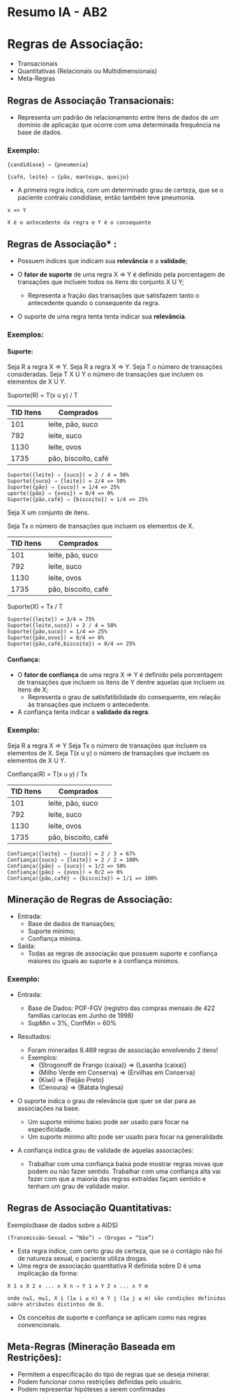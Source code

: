# Resumo IA - AB2
# Regras de Associação:
* Transacionais
* Quantitativas (Relacionais ou Multidimensionais)
* Meta-Regras

## Regras de Associação Transacionais:
* Representa um padrão de relacionamento entre itens de dados de um domínio de aplicação que ocorre com uma determinada frequência na base de dados.

### Exemplo:
```
{candidíase} ⇒ {pneumonia}

{café, leite} ⇒ {pão, manteiga, queijo}
```

* A primeira regra indica, com um determinado grau de certeza, que se o paciente contraiu condidíase, então também teve pneumonia.

```
x => Y

X é o antecedente da regra e Y é o consequente
```

## Regras de Associação* :
* Possuem índices que indicam sua **relevância** e a **validade**;

* O **fator de suporte** de uma regra X => Y é definido pela porcentagem de transações que incluem todos os itens do conjunto X U Y;
  * Representa a fração das transações que satisfazem tanto o antecedente quando o consequente da regra.
* O suporte de uma regra tenta tenta indicar sua **relevância**.

### Exemplos:
#### Suporte:
Seja R a regra X ⇒ Y.
Seja R a regra X ⇒ Y.
Seja T o número de transações consideradas.
Seja T X U Y o número de transações que incluem
os elementos de X U Y.

Suporte(R) = T(x u y) / T

TID Itens | Comprados 
----------|-----------
101       | leite, pão, suco 
792       | leite, suco 
1130      | leite, ovos 
1735      | pão, biscoito, café

```
Suporte({leite} ⇒ {suco}) = 2 / 4 = 50%
Suporte({suco} ⇒ {leite}) = 2/4 => 50%
Suporte({pão} ⇒ {suco}) = 1/4 => 25%
uporte({pão} ⇒ {ovos}) = 0/4 => 0%
Suporte({pão,café} ⇒ {biscoito}) = 1/4 => 25%

```


Seja X um conjunto de itens.

Seja Tx o número de transações que incluem os elementos de X.

TID Itens | Comprados 
----------|-----------
101       | leite, pão, suco 
792       | leite, suco 
1130      | leite, ovos 
1735      | pão, biscoito, café

Suporte(X) = Tx / T
```
Suporte({leite}) = 3/4 = 75%
Suporte({leite,suco}) = 2 / 4 = 50%
Suporte({pão,suco}) = 1/4 => 25%
Suporte({pão,ovos}) = 0/4 => 0%
Suporte({pão,café,biscoito}) = 0/4 => 25%
```

#### Confiança:

* O **fator de confiança** de uma regra X => Y é definido pela porcentagem de transações que incluem os itens de Y dentre aquelas que incluem os itens de X;
  * Representa o grau de satisfatibilidade do consequente, em relação às transações que incluem o antecedente.
* A confiança tenta indicar a **validade da regra**.

### Exemplo:
Seja R a regra X => Y
Seja Tx o número de transações que incluem
os elementos de X.
Seja T(x u y) o número de transações que incluem os elementos de X U Y.

Confiança(R) = T(x u y) / Tx

TID Itens | Comprados 
----------|-----------
101       | leite, pão, suco 
792       | leite, suco 
1130      | leite, ovos 
1735      | pão, biscoito, café

```
Confiança({leite} ⇒ {suco}) = 2 / 3 = 67%
Confiança({suco} ⇒ {leite}) = 2 / 2 = 100%
Confiança({pão} ⇒ {suco}) = 1/2 => 50%
Confiança({pão} ⇒ {ovos}) = 0/2 => 0%
Confiança({pão,café} ⇒ {biscoito}) = 1/1 => 100%
```

## Mineração de Regras de Associação:
* Entrada:
  * Base de dados de transações;
  * Suporte mínimo;
  * Confiança mínima.
* Saída:
  * Todas as regras de associação que possuem suporte e confiança maiores ou iguais ao suporte e à confiança mínimos.

### Exemplo:
* Entrada:
  * Base de Dados: POF-FGV (registro das compras mensais de 422 famílias cariocas em Junho de 1998)
  * SupMin = 3%, ConfMin = 60%

* Resultados:
  * Foram mineradas 8.469 regras de associação envolvendo 2 itens!
  * Exemplos:
    * {Strogonoff de Frango (caixa)} ⇒ {Lasanha (caixa)}
    * {Milho Verde em Conserva} ⇒ {Ervilhas em Conserva}
    * {Kiwi} ⇒ {Feijão Preto}
    * {Cenoura} ⇒ {Batata Inglesa}

* O suporte indica o grau de relevância que quer se dar para as associações na base.
  * Um suporte mínimo baixo pode ser usado para focar na especificidade.
  * Um suporte mínimo alto pode ser usado para focar na generalidade.

* A confiança indica grau de validade de aquelas associações:
  * Trabalhar com uma confiança baixa pode mostrar regras novas que podem ou não fazer sentido.
  Trabalhar com uma confiança alta vai fazer com que a maioria das regras extraídas façam sentido e tenham um grau de validade maior.


## Regras de Associação Quantitativas:
Exemplo(base de dados sobre a AIDS)

```
(Transmissão-Sexual = “Não”) ⇒ (Drogas = “Sim”)
```
* Esta regra indice, com certo grau de certeza, que se o contágio não foi de natureza sexual, o paciente utiliza drogas.
* Uma regra de associação quantitativa R definida sobre D é uma implicação da forma:
```
X 1 ∧ X 2 ∧ ... ∧ X n ⇒ Y 1 ∧ Y 2 ∧ ... ∧ Y m

onde n≥1, m≥1, X i (1≤ i ≤ n) e Y j (1≤ j ≤ m) são condições definidas sobre atributos distintos de D.
```
* Os conceitos de suporte e confiança se aplicam como nas regras convencionais.

## Meta-Regras (Mineração Baseada em Restrições):
* Permitem a especificação do tipo de regras que se deseja minerar.
* Podem funcionar como restrições  definidas pelo usuário.
* Podem representar hipóteses a serem confirmadas

